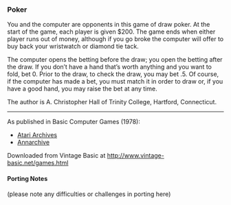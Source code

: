 ### Poker

You and the computer are opponents in this game of draw poker. At the start of the game, each player is given $200. The game ends when either player runs out of money, although if you go broke the computer will offer to buy back your wristwatch or diamond tie tack.

The computer opens the betting before the draw; you open the betting after the draw. If you don’t have a hand that’s worth anything and you want to fold, bet 0. Prior to the draw, to check the draw, you may bet .5. Of course, if the computer has made a bet, you must match it in order to draw or, if you have a good hand, you may raise the bet at any time.

The author is A. Christopher Hall of Trinity College, Hartford, Connecticut.

---

As published in Basic Computer Games (1978):
- [Atari Archives](https://www.atariarchives.org/basicgames/showpage.php?page=129)
- [Annarchive](https://annarchive.com/files/Basic_Computer_Games_Microcomputer_Edition.pdf#page=144)

Downloaded from Vintage Basic at
http://www.vintage-basic.net/games.html

#### Porting Notes

(please note any difficulties or challenges in porting here)
